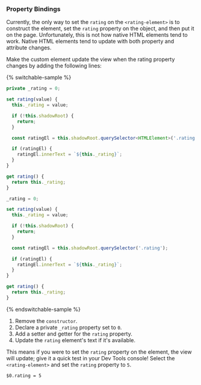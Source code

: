 ### Property Bindings

Currently, the only way to set the `rating` on the `<rating-element>` is to construct the element, set the `rating` property on the object, and then put it on the page. Unfortunately, this is not how native HTML elements tend to work. Native HTML elements tend to update with both property and attribute changes.

Make the custom element update the view when the rating property changes by adding the following lines:

{% switchable-sample %}

```ts
private _rating = 0;

set rating(value) {
  this._rating = value;

  if (!this.shadowRoot) {
    return;
  }

  const ratingEl = this.shadowRoot.querySelector<HTMLElement>('.rating');

  if (ratingEl) {
    ratingEl.innerText = `${this._rating}`;
  }
}

get rating() {
  return this._rating;
}
```

```js
_rating = 0;

set rating(value) {
  this._rating = value;

  if (!this.shadowRoot) {
    return;
  }

  const ratingEl = this.shadowRoot.querySelector('.rating');

  if (ratingEl) {
    ratingEl.innerText = `${this._rating}`;
  }
}

get rating() {
  return this._rating;
}
```

{% endswitchable-sample %}

1. Remove the `constructor`.
2. Declare a private `_rating` property set to `0`.
3. Add a setter and getter for the `rating` property.
4. Update the `rating` element's text if it's available.

This means if you were to set the `rating` property on the element, the view will update; give it a quick test in your Dev Tools console! Select the `<rating-element>` and set the `rating` property to `5`.

```text
$0.rating = 5
```
